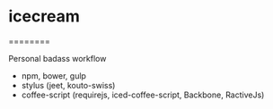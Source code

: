 # icecream
========

Personal badass workflow 
+ npm, bower, gulp
+ stylus (jeet, kouto-swiss)
+ coffee-script (requirejs, iced-coffee-script, Backbone, RactiveJs)
